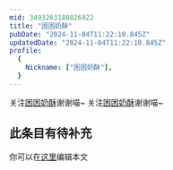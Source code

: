 ```yaml
---
mid: 3493263180826922
title: "困困奶酥"
pubDate: "2024-11-04T11:22:10.845Z"
updatedDate: "2024-11-04T11:22:10.845Z"
profile:
  {
    Nickname: ["困困奶酥"],
  }
---
```


关注[困困奶酥](https://space.bilibili.com/3493263180826922)谢谢喵~ 关注[困困奶酥](https://space.bilibili.com/3493263180826922)谢谢喵~

## 此条目有待补充
你可以在[这里](https://github.com/Yuhanawa/VTuber.ICU/edit/master/src/content/v/困困奶酥/index.md)编辑本文
